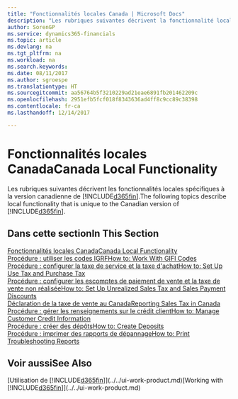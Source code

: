 ```yaml
---
title: "Fonctionnalités locales Canada | Microsoft Docs"
description: "Les rubriques suivantes décrivent la fonctionnalité locale dans la version canadienne de Dynamics 365."
author: SorenGP
ms.service: dynamics365-financials
ms.topic: article
ms.devlang: na
ms.tgt_pltfrm: na
ms.workload: na
ms.search.keywords: 
ms.date: 08/11/2017
ms.author: sgroespe
ms.translationtype: HT
ms.sourcegitcommit: aa56764b5f3210229ad21eae6891fb201462209c
ms.openlocfilehash: 2951efb5fcf018f8343636ad4ff8c9cc89c38398
ms.contentlocale: fr-ca
ms.lasthandoff: 12/14/2017

---
```

# <a name="canada-local-functionality"></a><span data-ttu-id="92905-103">Fonctionnalités locales Canada</span><span class="sxs-lookup"><span data-stu-id="92905-103">Canada Local Functionality</span></span>
<span data-ttu-id="92905-104">Les rubriques suivantes décrivent les fonctionnalités locales spécifiques à la version canadienne de [!INCLUDE[d365fin](../../includes/d365fin_md.md)].</span><span class="sxs-lookup"><span data-stu-id="92905-104">The following topics describe local functionality that is unique to the Canadian version of [!INCLUDE[d365fin](../../includes/d365fin_md.md)].</span></span>  

## <a name="in-this-section"></a><span data-ttu-id="92905-105">Dans cette section</span><span class="sxs-lookup"><span data-stu-id="92905-105">In This Section</span></span>
[<span data-ttu-id="92905-106">Fonctionnalités locales Canada</span><span class="sxs-lookup"><span data-stu-id="92905-106">Canada Local Functionality</span></span>](canada-local-functionality.md)  
[<span data-ttu-id="92905-107">Procédure : utiliser les codes IGRF</span><span class="sxs-lookup"><span data-stu-id="92905-107">How to: Work With GIFI Codes</span></span>](work-gifi-codes.md)  
[<span data-ttu-id="92905-108">Procédure : configurer la taxe de service et la taxe d'achat</span><span class="sxs-lookup"><span data-stu-id="92905-108">How to: Set Up Use Tax and Purchase Tax</span></span>](how-to-set-up-use-tax-and-purchase-tax.md)  
[<span data-ttu-id="92905-109">Procédure : configurer les escomptes de paiement de vente et la taxe de vente non réalisée</span><span class="sxs-lookup"><span data-stu-id="92905-109">How to: Set Up Unrealized Sales Tax and Sales Payment Discounts</span></span>](how-to-set-up-unrealized-sales-tax-and-sales-payment-discounts.md)  
[<span data-ttu-id="92905-110">Déclaration de la taxe de vente au Canada</span><span class="sxs-lookup"><span data-stu-id="92905-110">Reporting Sales Tax in Canada</span></span>](ca-sales-tax.md)  
[<span data-ttu-id="92905-111">Procédure : gérer les renseignements sur le crédit client</span><span class="sxs-lookup"><span data-stu-id="92905-111">How to: Manage Customer Credit Information</span></span>](how-to-manage-customer-credit-information.md)  
[<span data-ttu-id="92905-112">Procédure : créer des dépôts</span><span class="sxs-lookup"><span data-stu-id="92905-112">How to: Create Deposits</span></span>](how-to-create-deposits.md)  
[<span data-ttu-id="92905-113">Procédure : imprimer des rapports de dépannage</span><span class="sxs-lookup"><span data-stu-id="92905-113">How to: Print Troubleshooting Reports</span></span>](how-to-print-troubleshooting-reports.md)

## <a name="see-also"></a><span data-ttu-id="92905-114">Voir aussi</span><span class="sxs-lookup"><span data-stu-id="92905-114">See Also</span></span>
<span data-ttu-id="92905-115">[Utilisation de [!INCLUDE[d365fin](../../includes/d365fin_md.md)]](../../ui-work-product.md)</span><span class="sxs-lookup"><span data-stu-id="92905-115">[Working with [!INCLUDE[d365fin](../../includes/d365fin_md.md)]](../../ui-work-product.md)</span></span>   

